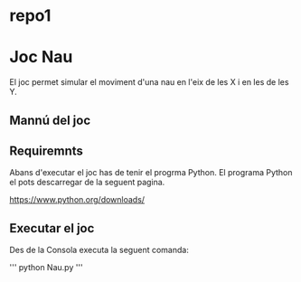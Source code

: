 # repo1
# Joc Nau
El joc permet simular el moviment d'una nau en l'eix de les X i en les de les Y.

## Mannú del joc




## Requiremnts

Abans d'executar el joc has de tenir el progrma Python.
El programa Python el pots descarregar de la seguent pagina.

https://www.python.org/downloads/

## Executar el joc

Des de la Consola executa la seguent comanda:

'''
python Nau.py
'''

